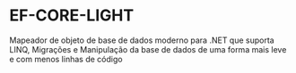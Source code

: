 # EF-CORE-LIGHT
Mapeador de objeto de base de dados moderno para .NET que suporta LINQ, Migrações e Manipulação da base de dados de uma forma mais leve e com menos linhas de código
